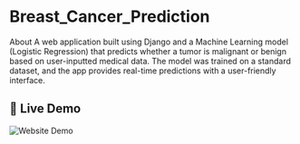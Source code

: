 # Breast_Cancer_Prediction
About A web application built using Django and a Machine Learning model (Logistic Regression) that predicts whether a tumor is malignant or benign based on user-inputted medical data. The model was trained on a standard dataset, and the app provides real-time predictions with a user-friendly interface.

## 🚀 Live Demo

![Website Demo](Demo/Working(video)/workflow-gif.gif)
